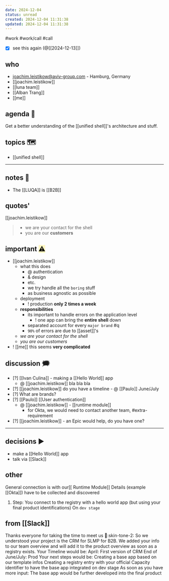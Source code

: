 ```yaml
---
date: 2024-12-04
status: unread
created: 2024-12-04 11:31:38
updated: 2024-12-04 11:31:38
---
```

#work #work/call #call

- [x] see this again (@[[2024-12-13]])
## who
- joachim.leistikow@aviv-group.com - Hamburg, Germany
- [[joachim.leistikow]]
- [[luna team]]
- [[Alban Trang]]
- [[me]]

## agenda 🍁
Get a better understanding of the [[unified shell]]'s architecture and stuff.

## topics 🗺
- [[unified shell]]

---
## notes 📔
- The [[LUQA]] is  [[B2B]] 

## quotes'
[[joachim.leistikow]]
> -	we are your contact for the shell
> - you are our **customers**

## important <mark style="background: #FFF3A3A6;">⚠</mark>

- [[joachim.leistikow]]
	- what this does
		- @ authentication
		- & design
		- etc.
		- we try handle all the `boring` stuff
		- as business agnostic as possible
	- deployment
		- ! production **only 2 times a week** 
	- **responsibilities**
		- its important to handle errors on the application level
			- ! one app can bring the **entire shell** down
		- separated account for every `major brand` #q 
		- `90%` of errors are due to [[asset]]'s
	- _we are your contact for the shell_
	- _you are our customers_
- ! [[me]] this seems **very complicated**

## discussion 🗯
- [?] [[Ivan Culina]] - making a [[Hello World]] app
	- @ [[joachim.leistikow]] bla bla bla
- [?] [[joachim.leistikow]] do you have a timeline - @ [[Paulo]] June/July
- [?] What are brands?
- [?] [[Paulo]] [[User authentication]]
	- @ [[joachim.leistikow]] - [[runtime module]]
		- for Okta, we would need to contact another team, #extra-requirement
- [?] [[joachim.leistikow]] - an Epic would help, do you have one?

---

## decisions ▶
- make a [[Hello World]] app
- talk via [[Slack]]

## other
General connection is with our[[ Runtime Module]]
Details (example [[Okta]]) have to be collected and discovered
1. Step: You connect to the registry with a hello world app (but using your final product identifications)
On `dev stage`

## from [[Slack]]
Thanks everyone for taking the time to meet us :pray::skin-tone-2:
So we understood your project is the CRM for SLMP for B2B.
We added your info to our team overview and will add it to the product overview as soon as a registry exists.
Your Timeline would be:
April: First version of CRM
End of June/July: Prod
Your next steps would be:
Creating a base app based on our template infos
Creating a registry entry with your official Capacity identifier to have the base app integrated on dev stage
As soon as you have more input: The base app would be further developed into the final product